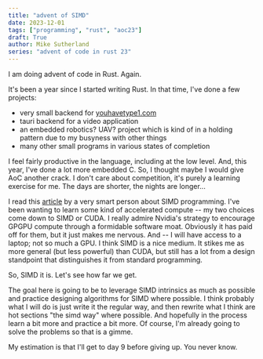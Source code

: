 ```yaml
---
title: "advent of SIMD"
date: 2023-12-01
tags: ["programming", "rust", "aoc23"]
draft: True
author: Mike Sutherland
series: "advent of code in rust 23"
---
```


I am doing advent of code in Rust. Again.

It's been a year since I started writing Rust. In that time, I've done a few projects:

- very small backend for [youhavetype1.com](http://youhavetype1.com)
- tauri backend for a video application
- an embedded robotics? UAV? project which is kind of in a holding pattern due to my busyness with other things
- many other small programs in various states of completion

I feel fairly productive in the language, including at the low level. And, this
year, I've done a lot more embedded C. So, I thought maybe I would give AoC another crack. I don't care about competition, it's purely a learning exercise for me. The days are shorter, the nights are longer...

I read this [article](https://mcyoung.xyz/2023/11/27/simd-base64/) by a very smart person about SIMD programming. I've been wanting to learn some kind of accelerated compute -- my two choices come down to SIMD or CUDA. I really admire Nvidia's strategy to encourage GPGPU compute through a formidable software moat. Obviously it has paid off for them, but it just makes me nervous. And -- I will have access to a laptop; not so much a GPU. I think SIMD is a nice medium. It stikes me as more general (but less powerful) than CUDA, but still has a lot from a design standpoint that distinguishes it from standard programming.

So, SIMD it is. Let's see how far we get.

The goal here is going to be to leverage SIMD intrinsics as much as possible and practice designing algorithms for SIMD where possible. I think probably what I will do is just write it the regular way, and then rewrite what I think are hot sections "the simd way" where possible. And hopefully in the process learn a bit more and practice a bit more. Of course, I'm already going to solve the problems so that is a gimme.

My estimation is that I'll get to day 9 before giving up. You never know.